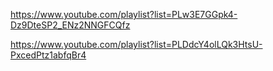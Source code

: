https://www.youtube.com/playlist?list=PLw3E7GGpk4-Dz9DteSP2_ENz2NNGFCQfz



https://www.youtube.com/playlist?list=PLDdcY4olLQk3HtsU-PxcedPtz1abfqBr4